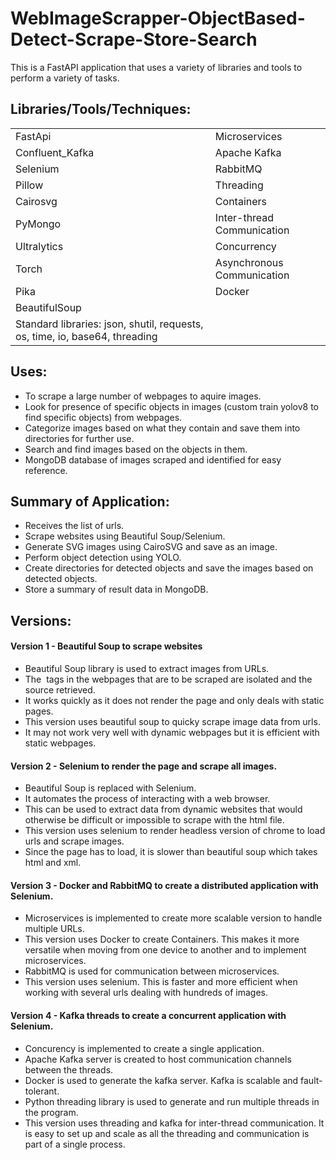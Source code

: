 # WebImageScrapper-ObjectBased-Detect-Scrape-Store-Search

This is a FastAPI application that uses a variety of libraries and tools to perform a variety of tasks. 

## Libraries/Tools/Techniques:
|  |    |
|---------------------|-----------------|
| FastApi             |  Microservices       |
|  Confluent_Kafka    |    Apache Kafka      |
|Selenium |        RabbitMQ |
|  Pillow             |     Threading     |
|    Cairosvg      |    Containers  |
|    PyMongo        |        Inter-thread Communication    |
|      Ultralytics     | Concurrency   |
|  Torch|        Asynchronous Communication        |
| Pika |           Docker   |
|    BeautifulSoup  |                 |
|Standard libraries: json, shutil, requests, os, time, io, base64, threading|


## Uses:
- To scrape a large number of webpages to aquire images.
- Look for presence of specific objects in images (custom train yolov8 to find specific objects) from webpages.
- Categorize images based on what they contain and save them into directories for further use.
- Search and find images based on the objects in them.
- MongoDB database of images scraped and identified for easy reference.

## Summary of Application:
- Receives the list of urls.
- Scrape websites using Beautiful Soup/Selenium.
- Generate SVG images using CairoSVG and save as an image.
- Perform object detection using YOLO.
- Create directories for detected objects and save the images based on detected objects.
- Store a summary of result data in MongoDB.
 

## Versions:

#### Version 1 - Beautiful Soup to scrape websites

- Beautiful Soup library is used to extract images from URLs.
- The <img> tags in the webpages that are to be scraped are isolated and the source retrieved.
- It works quickly as it does not render the page and only deals with static pages.
- This version uses beautiful soup to quicky scrape image data from urls.
- It may not work very well with dynamic webpages but it is efficient with static webpages.

#### Version 2 - Selenium to render the page and scrape all images.

- Beautiful Soup is replaced with Selenium.
- It automates the process of interacting with a web browser.
- This can be used to extract data from dynamic websites that would otherwise be difficult or impossible to scrape with the html file.
- This version uses selenium to render headless version of chrome to load urls and scrape images.
- Since the page has to load, it is slower than beautiful soup which takes html and xml.

#### Version 3 - Docker and RabbitMQ to create a distributed application with Selenium.
- Microservices is implemented to create more scalable version to handle multiple URLs.
- This version uses Docker to create Containers. This makes it more versatile when moving from one device to another and to implement microservices.
- RabbitMQ is used for communication between microservices. 
- This version uses selenium. This is faster and more efficient when working with several urls dealing with hundreds of images. 

#### Version 4 - Kafka threads to create a concurrent application with Selenium.
- Concurency is implemented to create a single application.
- Apache Kafka server is created to host communication channels between the threads.
- Docker is used to generate the kafka server. Kafka is scalable and fault-tolerant.
- Python threading library is used to generate and run multiple threads in the program.
- This version uses threading and kafka for inter-thread communication. It is easy to set up and scale as all the threading and communication is part of a single process.
